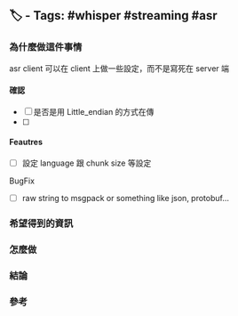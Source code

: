 ## 🏷️ - Tags: #whisper #streaming #asr

### 為什麼做這件事情
asr client 可以在 client 上做一些設定，而不是寫死在 server 端
#### 確認
- [ ] 是否是用 Little_endian 的方式在傳
- [ ] 
#### Feautres
- [ ]  設定 language 跟 chunk size 等設定

BugFix
- [ ] raw string to msgpack or something like json, protobuf...
### 希望得到的資訊
### 怎麼做
### 結論
### 參考